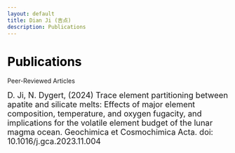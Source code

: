 ```yaml
---
layout: default
title: Dian Ji (吉点)
description: Publications
---
```


# <span style="color:black">Publications</span>
 
Peer-Reviewed Articles

  
<font size=4>D. Ji, N. Dygert, (2024) Trace element partitioning between apatite and silicate melts: Effects of major element composition, temperature, and oxygen fugacity, and implications for the volatile element budget of the lunar magma ocean. Geochimica et Cosmochimica Acta. doi: 10.1016/j.gca.2023.11.004</font>
